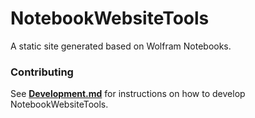 # NotebookWebsiteTools

A static site generated based on Wolfram Notebooks.

### Contributing

See [**Development.md**](./docs/Development.md) for instructions on how to
develop NotebookWebsiteTools.

